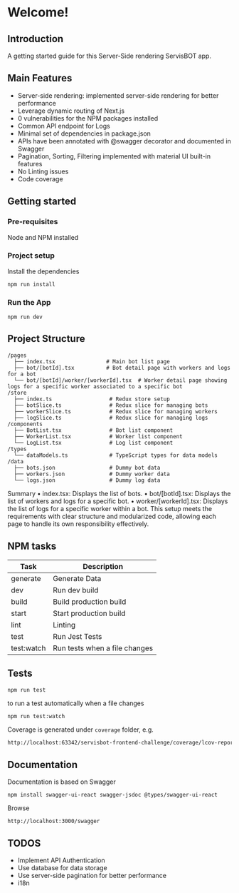 # Welcome!

## Introduction

A getting started guide for this Server-Side rendering ServisBOT app.

## Main Features
* Server-side rendering: implemented server-side rendering for better performance
* Leverage dynamic routing of Next.js
* 0 vulnerabilities for the NPM packages installed
* Common API endpoint for Logs
* Minimal set of dependencies in package.json
* APIs have been annotated with @swagger decorator and documented in Swagger
* Pagination, Sorting, Filtering implemented with material UI built-in features
* No Linting issues
* Code coverage

## Getting started

### Pre-requisites

Node and NPM installed

### Project setup

Install the dependencies
```shell
npm run install
```

### Run the App
```shell
npm run dev
```

## Project Structure

```shell
/pages
  ├── index.tsx                # Main bot list page
  ├── bot/[botId].tsx          # Bot detail page with workers and logs for a bot
  └── bot/[botId]/worker/[workerId].tsx  # Worker detail page showing logs for a specific worker associated to a specific bot
/store
  ├── index.ts                  # Redux store setup
  ├── botSlice.ts               # Redux slice for managing bots
  ├── workerSlice.ts            # Redux slice for managing workers
  ├── logSlice.ts               # Redux slice for managing logs
/components
  ├── BotList.tsx               # Bot list component
  ├── WorkerList.tsx            # Worker list component
  └── LogList.tsx               # Log list component
/types
  └── dataModels.ts             # TypeScript types for data models
/data
  ├── bots.json                 # Dummy bot data
  ├── workers.json              # Dummy worker data
  └── logs.json                 # Dummy log data
```

Summary
•	index.tsx: Displays the list of bots.
•	bot/[botId].tsx: Displays the list of workers and logs for a specific bot.
•	worker/[workerId].tsx: Displays the list of logs for a specific worker within a bot.
This setup meets the requirements with clear structure and modularized code, allowing each page to handle its own responsibility effectively.



## NPM tasks
| Task                   | Description                                                        |
|------------------------|--------------------------------------------------------------------|
| generate               | Generate Data                                                      |
| dev                    | Run dev build                                                      |
| build                  | Build production build                                             |
| start                  | Start production build                                             |
| lint                   | Linting                                                            |
| test                   | Run Jest Tests                                                     |
| test:watch             | Run tests when a file changes                                      |



## Tests
```shell
npm run test
```

to run a test automatically when a file changes

```shell
npm run test:watch
```
Coverage is generated under `coverage` folder, e.g.

```html
http://localhost:63342/servisbot-frontend-challenge/coverage/lcov-report/index.html
```

## Documentation

Documentation is based on Swagger

```shell
npm install swagger-ui-react swagger-jsdoc @types/swagger-ui-react
```

Browse

```shell
http://localhost:3000/swagger
```

## TODOS

* Implement API Authentication
* Use database for data storage
* Use server-side pagination for better performance
* i18n